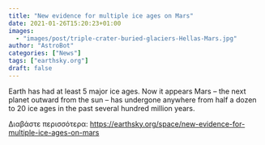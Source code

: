 ```yaml
---
title: "New evidence for multiple ice ages on Mars"
date: 2021-01-26T15:20:23+01:00
images:
  - "images/post/triple-crater-buried-glaciers-Hellas-Mars.jpg"
author: "AstroBot"
categories: ["News"]
tags: ["earthsky.org"]
draft: false
---
```


Earth has had at least 5 major ice ages. Now it appears Mars – the next planet outward from the sun – has undergone anywhere from half a dozen to 20 ice ages in the past several hundred million years. 

Διαβάστε περισσότερα: https://earthsky.org/space/new-evidence-for-multiple-ice-ages-on-mars
